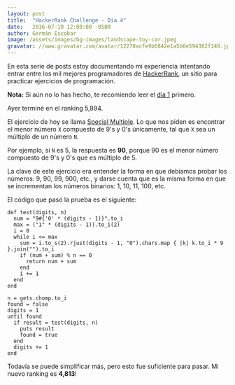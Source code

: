 ```yaml
---
layout: post
title:  "HackerRank Challenge - Día 4"
date:   2016-07-10 12:00:00 -0500
author: Germán Escobar
image: /assets/images/bg-images/landscape-toy-car.jpeg
gravatar: //www.gravatar.com/avatar/12270acfe9b6842e1a5b6e594382f149.jpg?s=80
---
```


En esta serie de posts estoy documentando mi experiencia intentando entrar entre los mil mejores programadores de <a href="https://www.hackerrank.com" target="_blank">HackerRank</a>, un sitio para practicar ejercicios de programación.

**Nota:** Si aún no lo has hecho, te recomiendo leer el <a href="/hackerrank-challenge-dia-1/">día 1</a> primero.

Ayer terminé en el ranking 5,894.

El ejercicio de hoy se llama <a href="https://www.hackerrank.com/challenges/special-multiple" target="_blank">Special Multiple</a>. Lo que nos piden es encontrar el menor número `X` compuesto de 9's y 0's únicamente, tal que `X` sea un múltiplo de un número `N`.

Por ejemplo, si `N` es 5, la respuesta es **90**, porque 90 es el menor número compuesto de 9's y 0's que es múltiplo de 5.

La clave de este ejercicio era entender la forma en que debíamos probar los números: 9, 90, 99, 900, etc., y darse cuenta que es la misma forma en que se incrementan los números binarios: 1, 10, 11, 100, etc.

El código que pasó la prueba es el siguiente:

<pre><code class="language-ruby">def test(digits, n)
  num = "9#{'0' * (digits - 1)}".to_i
  max = ("1" * (digits - 1)).to_i(2)
  i = 0
  while i <= max
    sum = i.to_s(2).rjust(digits - 1, "0").chars.map { |k| k.to_i * 9 }.join("").to_i
    if (num + sum) % n == 0
      return num + sum
    end
    i += 1
  end
end

n = gets.chomp.to_i
found = false
digits = 1
until found
  if result = test(digits, n)
    puts result
    found = true
  end
  digits += 1
end</code></pre>

Todavía se puede simplificar más, pero esto fue suficiente para pasar. Mi nuevo ranking es **4,813**!
